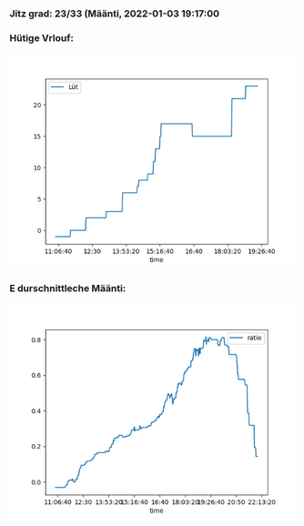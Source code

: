 ### Jitz grad: 23/33 (Määnti, 2022-01-03 19:17:00

### Hütige Vrlouf:
![Graph](Today.png)

### E durschnittleche Määnti:
![Graph](Määnti.png)